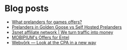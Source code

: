 # Blog posts
<!-- BLOG-POST-LIST:START -->
- [What prelanders for games offers?](https://afflift.com/f/threads/what-prelanders-for-games-offers.10379/)
- [Prelanders in Golden Goose vs Self Hosted Prelanders](https://afflift.com/f/threads/prelanders-in-golden-goose-vs-self-hosted-prelanders.10377/)
- [3snet affiliate network | We turn traffic into money](https://afflift.com/f/threads/3snet-affiliate-network-we-turn-traffic-into-money.1333/)
- [MOBIPIUM&#39;s Offers for Entel](https://afflift.com/f/threads/mobipiums-offers-for-entel.10378/)
- [Webvõrk — Look at the CPA in a new way](https://afflift.com/f/threads/webv%C3%B5rk-%E2%80%94-look-at-the-cpa-in-a-new-way.2820/)
<!-- BLOG-POST-LIST:END -->
